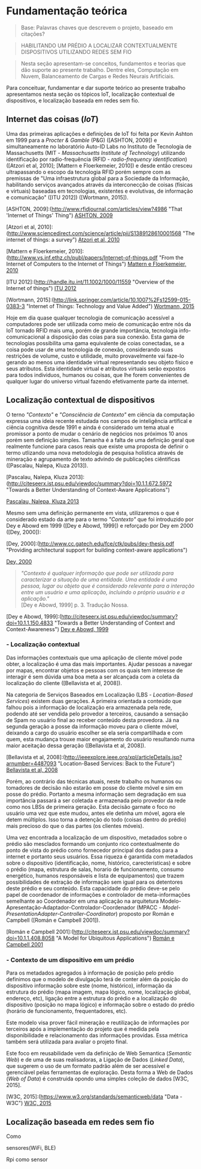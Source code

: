 
# Fundamentação teórica

> Base: Palavras chaves que descrevem o projeto, baseado em citações?

> HABILITANDO UM PRÉDIO A LOCALIZAR CONTEXTUALMENTE DISPOSITIVOS UTILIZANDO REDES SEM FIO

> Nesta seção apresentam-se conceitos, fundamentos e teorias que dão suporte
ao presente trabalho. Dentre eles, Computação em Nuvem, Balanceamento de Cargas
e Redes Neurais Artificiais.

Para conceituar, fundamentar e dar suporte teórico ao presente trabalho
apresentamos nesta seção os tópicos IoT, localização contextual de dispositivos,
e localização baseada em redes sem fio.

## Internet das coisas (*IoT*)

Uma das primeiras aplicações e definições de IoT foi feita por Kevin Ashton em
1999 para a *Procter & Gamble* (P&G) ([ASHTON, 2009]) e simultaneamente no
laboratório Auto-ID Labs no Instituto de Tecnologia de Massachusetts (MIT -
*Massachusetts Institute of Technology*) utilizando identificação por
radio-frequência (RFID - *radio-frequency identification*) ([Atzori et al,
2010]; [Mattern e Floerkemeier, 2010]) e desde então cresceu ultrapassando o
escopo da tecnologia RFID porém sempre com as premissas de "Uma infraestrutura
global para a Sociedade da Informação, habilitando serviços avançados através da
interconecção de coisas (físicas e virtuais) baseadas em tecnologias, existentes
e evolutivas, de informação e comunicação" ([ITU 2012]) ([Wortmann, 2015]).

[ASHTON, 2009]:(<http://www.rfidjournal.com/articles/view?4986> "That 'Internet of Things' Thing")
[ASHTON, 2009](<http://www.rfidjournal.com/articles/view?4986> "That 'Internet of Things' Thing")

[Atzori et al, 2010]:(<http://www.sciencedirect.com/science/article/pii/S1389128610001568> "The internet of things: a survey")
[Atzori et al, 2010](<http://www.sciencedirect.com/science/article/pii/S1389128610001568> "The internet of things: a survey")

[Mattern e Floerkemeier, 2010]:(<http://www.vs.inf.ethz.ch/publ/papers/Internet-of-things.pdf> "From the Internet of Computers to the Internet of Things")
[Mattern e Floerkemeier, 2010](<http://www.vs.inf.ethz.ch/publ/papers/Internet-of-things.pdf> "From the Internet of Computers to the Internet of Things")

[ITU 2012]:(<http://handle.itu.int/11.1002/1000/11559> "Overview of the Internet of things")
[ITU 2012](<http://handle.itu.int/11.1002/1000/11559> "Overview of the Internet of things")

[Wortmann, 2015]:(<http://link.springer.com/article/10.1007%2Fs12599-015-0383-3> "Internet of Things: Technology and Value Added")
[Wortmann, 2015](<http://link.springer.com/article/10.1007%2Fs12599-015-0383-3> "Internet of Things: Technology and Value Added")

Hoje em dia quase qualquer tecnologia de comunicação acessível a computadores
pode ser utilizada como meio de comunicação entre nós da IoT tornado RFID mais
uma, porém de grande importância, tecnologia info-comunicacional a disposição
das coias para sua conexão. Esta gama de tecnologias possibilita uma gama
equivalente de coias conectadas, se a coisa pode usar de uma tecnologia de
conexão, considerando suas restrições de volume, custo e utilidade, muito
provavelmente vai faze-lo gerando ao menos uma identidade virtual representando
seu objeto físico e seus atributos. Esta identidade virtual e atributos virtuais
serão expostos para todos individuos, humanos ou coisas, que lhe forem
convenientes de qualquer lugar do universo virtual fazendo efetivamente parte da
internet.

## Localização contextual de dispositivos

O terno *"Contexto"* e *"Consciência de Contexto"* em ciência da computação
expressa uma ideia recente estudada nos campos de inteligência artifical e
ciência cognitiva desde 1991 e ainda é considerado um tema atual e promissor a
ponto de mudar o cenário de negócios nos próximos 10 anos porém sem definição
simples. Tamanha é a falta de uma definição geral que realmente funcione para
casos reais que existe uma proposta de definir o termo utlizando uma nova
metodologia de pesquisa holística através de mineração e agrupamento de texto
advindo de publicações ciêntificas ([Pascalau, Nalepa, Kluza 2013]).

[Pascalau, Nalepa, Kluza 2013]:(<http://citeseerx.ist.psu.edu/viewdoc/summary?doi=10.1.1.672.5972> "Towards a Better Understanding of Context-Aware Applications")

[Pascalau, Nalepa, Kluza 2013](<http://citeseerx.ist.psu.edu/viewdoc/summary?doi=10.1.1.672.5972> "Towards a Better Understanding of Context-Aware Applications")

Mesmo sem uma definição permanente em vista, utilizaremos o que é considerado
estado da arte para o termo *"Contexto"* que foi introduzido por Dey e Abowd em
1999 ([Dey e Abowd, 1999]) e reforçado por Dey em 2000 ([Dey, 2000]):

[Dey, 2000]:(<http://www.cc.gatech.edu/fce/ctk/pubs/dey-thesis.pdf> "Providing architectural support for building context-aware applications")

[Dey, 2000](<http://www.cc.gatech.edu/fce/ctk/pubs/dey-thesis.pdf> "Providing architectural support for building context-aware applications")

> *"Contexto é qualquer informação que pode ser utilizada para caracterizar a
situação de uma entidade. Uma entidade é uma pessoa, lugar ou objeto que é
considerado relevante para a interação entre um usuário e uma aplicação,
incluindo o próprio usuário e a aplicação."*  
[Dey e Abowd, 1999] p. 3. Tradução Nossa.

[Dey e Abowd, 1999]:(<http://citeseerx.ist.psu.edu/viewdoc/summary?doi=10.1.1.150.4833> "Towards a Better Understanding of Context and Context-Awareness")
[Dey e Abowd, 1999](<http://citeseerx.ist.psu.edu/viewdoc/summary?doi=10.1.1.150.4833> "Towards a Better Understanding of Context and Context-Awareness")

### - Localização contextual

Das informações contextuais que uma aplicação de cliente móvel pode obter, a
localização é uma das mais importantes. Ajudar pessoas a navegar por mapas,
encontrar objetos e pessoas com os quais tem interesse de interagir é sem dúvida
uma boa meta a ser alcançada com a coleta da localização do cliente ([Bellavista
et al, 2008]).

Na categoria de Serviços Baseados em Localização (LBS - *Location-Based
Services*) existem duas gerações. A primeira orientada a conteúdo que falhou
pois a informação de localização era armazenada pela rede, podendo até ser
vendida pelo provedor a terceiros, causando a sensação de Spam no usuário final
ao receber conteúdo desta provedora. Já na segunda geração a posse da informação
moveu para o cliente móvel, deixando a cargo do usuário escolher se ela seria
compartilhada e com quem, esta mudança trouxe maior engajamento do usuário
resultando numa maior aceitação dessa geração ([Bellavista et al, 2008]).

[Bellavista et al, 2008]:(<http://ieeexplore.ieee.org/xpl/articleDetails.jsp?arnumber=4487093> "Location-Based Services: Back to the Future")
[Bellavista et al, 2008](<http://ieeexplore.ieee.org/xpl/articleDetails.jsp?arnumber=4487093> "Location-Based Services: Back to the Future")

Porém, ao contrário das técnicas atuais, neste trabalho os humanos ou tomadores
de decisão não estarão em posse do cliente móvel e sim em posse do prédio.
Portanto a mesma informação sem degradação em sua importância passará a ser
coletada e armazenada pelo provedor da rede como nos LBSs de primeira geração.
Esta decisão garnate o foco no usuário uma vez que este mudou, antes ele detinha
um móvel, agora ele detem múltiplos. Isso torna a detenção do todo (coisas
dentro do prédio) mais precioso do que o das partes (os clientes móveis).

Uma vez encontrada a localização de um dispositivo, metadados sobre o prédio são
mesclados formando um conjunto rico contextualmente do ponto de vista do prédio
como fornecedor principal dos dados para a internet e portanto seus usuários.
Essa riqueza é garantida com metadados sobre o dispositivo (identificação, nome,
histórico, carecteristicas) e sobre o prédio (mapa, estrutura de salas, horario
de funcionamento, consumo energético, humanos responsáveis e lista de
equipamentos) que trazem possibilidades de extração de informação sem igual para
os detentores deste prédio e seu conteúdo. Esta capacidade do prédio deve-se
pelo papel de coordenador de informações e controlador de meta-informações
semelhante ao Coordenador em uma aplicação na arquitetura
Modelo-Apresentação-Adaptador-Controlador-Coordenador (MPACC -
*Model-PresentationAdapter-Controller-Coordinator*) proposto por Román e
Campbell ([Román e Campbell 2001]).

[Román e Campbell 2001]:(<http://citeseerx.ist.psu.edu/viewdoc/summary?doi=10.1.1.408.8058> "A Model for Ubiquitous Applications")
[Román e Campbell 2001](<http://citeseerx.ist.psu.edu/viewdoc/summary?doi=10.1.1.408.8058> "A Model for Ubiquitous Applications")

### - Contexto de um dispositivo em um prédio

Para os metadados agregados à informação de posição pelo prédio definimos que o
modelo de divulgação terá de conter além da posição do dispositivo informação
sobre este (nome, histórico), informação da estrutura do prédio (mapa imagem,
mapa lógico, nome, localização global, endereço, etc), ligação entre a estrutura
do prédio e a localização do dispositivo (posição no mapa lógico) e informação
sobre o estado do prédio (horário de funcionamento, frequentadores, etc).

Este modelo visa prover fácil mineração e reutilização de informações por
terceiros após a implementação do projeto que é medida pela disponibilidade e
relacionamento das informações providas. Essa métrica também será utilizada para
avaliar o projeto final.

Este foco em reusabilidade vem da definição de Web Semantica (*Semantic Web*) e
de uma de suas realisadoras, a Ligação de Dados (*Linked Data*), que sugerem o
uso de um formato padrão além de ser acessível e gerenciável pelas ferramentas
de exploração. Desta forma a Web de Dados (*Web of Data*) é construida opondo
uma simples coleção de dados [W3C, 2015].

[W3C, 2015]:(<https://www.w3.org/standards/semanticweb/data> "Data - W3C")
[W3C, 2015](<https://www.w3.org/standards/semanticweb/data> "Data - W3C")

## Localização baseada em redes sem fio

Como

sensores(WiFi, BLE)

Rpi como sensor
